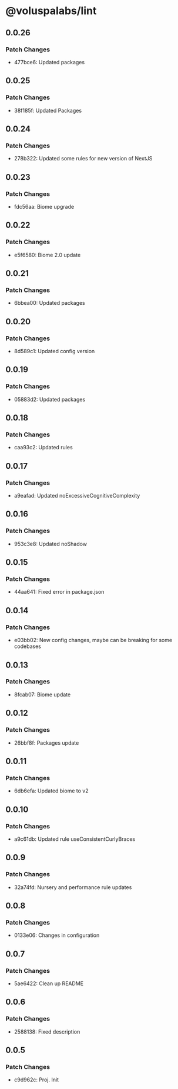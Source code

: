 # @voluspalabs/lint

## 0.0.26

### Patch Changes

- 477bce6: Updated packages

## 0.0.25

### Patch Changes

- 38f185f: Updated Packages

## 0.0.24

### Patch Changes

- 278b322: Updated some rules for new version of NextJS

## 0.0.23

### Patch Changes

- fdc56aa: Biome upgrade

## 0.0.22

### Patch Changes

- e5f6580: Biome 2.0 update

## 0.0.21

### Patch Changes

- 6bbea00: Updated packages

## 0.0.20

### Patch Changes

- 8d589c1: Updated config version

## 0.0.19

### Patch Changes

- 05883d2: Updated packages

## 0.0.18

### Patch Changes

- caa93c2: Updated rules

## 0.0.17

### Patch Changes

- a9eafad: Updated noExcessiveCognitiveComplexity

## 0.0.16

### Patch Changes

- 953c3e8: Updated noShadow

## 0.0.15

### Patch Changes

- 44aa641: Fixed error in package.json

## 0.0.14

### Patch Changes

- e03bb02: New config changes, maybe can be breaking for some codebases

## 0.0.13

### Patch Changes

- 8fcab07: Biome update

## 0.0.12

### Patch Changes

- 26bbf8f: Packages update

## 0.0.11

### Patch Changes

- 6db6efa: Updated biome to v2

## 0.0.10

### Patch Changes

- a9c61db: Updated rule useConsistentCurlyBraces

## 0.0.9

### Patch Changes

- 32a74fd: Nursery and performance rule updates

## 0.0.8

### Patch Changes

- 0133e06: Changes in configuration

## 0.0.7

### Patch Changes

- 5ae6422: Clean up README

## 0.0.6

### Patch Changes

- 2588138: Fixed description

## 0.0.5

### Patch Changes

- c9d962c: Proj. Init
